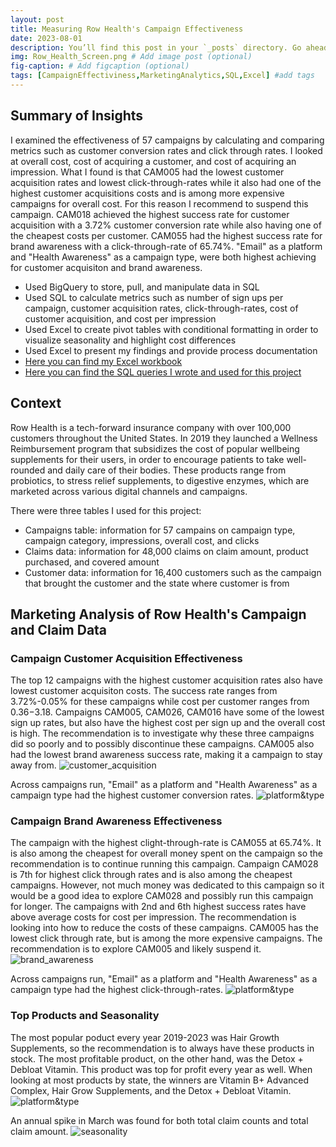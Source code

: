 ```yaml
---
layout: post
title: Measuring Row Health's Campaign Effectiveness
date: 2023-08-01
description: You’ll find this post in your `_posts` directory. Go ahead and edit it and re-build the site to see your changes. # Add post description (optional)
img: Row_Health_Screen.png # Add image post (optional)
fig-caption: # Add figcaption (optional)
tags: [CampaignEffectiviness,MarketingAnalytics,SQL,Excel] #add tags
---
```

## Summary of Insights

I examined the effectiveness of 57 campaigns by calculating and comparing metrics such as customer conversion rates and click through rates. I looked at overall cost, cost of acquiring a customer, and cost of acquiring an impression. What I found is that CAM005 had the lowest customer acquisition rates and lowest click-through-rates while it also had one of the highest customer acquisitions costs and is among more expensive campaigns for overall cost. For this reason I recommend to suspend this campaign. CAM018 achieved the highest success rate for customer acquisition with a 3.72% customer conversion rate while also having one of the cheapest costs per customer. CAM055 had the highest success rate for brand awareness with a click-through-rate of 65.74%. "Email" as a platform and "Health Awareness" as a campaign type, were both highest achieving for customer acquisiton and brand awareness.

- Used BigQuery to store, pull, and manipulate data in SQL
- Used SQL to calculate metrics such as number of sign ups per campaign, customer acquisition rates, click-through-rates, cost of customer acquisition, and cost per impression
- Used Excel to create pivot tables with conditional formatting in order to visualize seasonality and highlight cost differences
- Used Excel to present my findings and provide process documentation
- [Here you can find my Excel workbook](https://github.com/agiliariniosm/Row_Health/blob/b9e94fdbbf10c40bf8752fa83a322ac681a5b538/Row_Health_Project.xlsm)
- [Here you can find the SQL queries I wrote and used for this project](https://github.com/agiliariniosm/Row_Health/blob/08fc0d468095f8ee2953742c3dad731283e248fb/SQL_project_code)

## Context 

Row Health is a tech-forward insurance company with over 100,000 customers throughout the United States. In 2019 they launched a Wellness Reimbursement program that subsidizes the cost of popular wellbeing supplements for their users, in order to encourage patients to take well-rounded and daily care of their bodies. These products range from probiotics, to stress relief supplements, to digestive enzymes, which are marketed across various digital channels and campaigns. 

There were three tables I used for this project:
- Campaigns table: information for 57 campains on campaign type, campaign category, impressions, overall cost, and clicks
- Claims data: information for 48,000 claims on claim amount, product purchased, and covered amount
- Customer data: information for 16,400 customers such as the campaign that brought the customer and the state where customer is from

## Marketing Analysis of Row Health's Campaign and Claim Data

### Campaign Customer Acquisition Effectiveness

The top 12 campaigns with the highest customer acquisition rates also have lowest customer acquisiton costs. The success rate ranges from 3.72%-0.05% for these campaigns while cost per customer ranges from $0.36-$3.18. Campaigns CAM005, CAM026, CAM016 have some of the lowest sign up rates, but also have the highest cost per sign up and the overall cost is high. The recommendation is to investigate why these three campaigns did so poorly and to possibly discontinue these campaigns. CAM005 also had the lowest brand awareness success rate, making it a campaign to stay away from. 
![customer_acquisition]({{site.baseurl}}/assets/img/Row_Health/customer_acquisition.png)

Across campaigns run, "Email" as a platform and "Health Awareness" as a campaign type had the highest customer conversion rates. 
![platform&type]({{site.baseurl}}/assets/img/Row_Health/platform_customer_acquisition_1.png)

### Campaign Brand Awareness Effectiveness

The campaign with the highest clight-through-rate is CAM055 at 65.74%. It is also among the cheapest for overall money spent on the campaign so the recommendation is to continue running this campaign. Campaign CAM028 is 7th for highest click through rates and is also among the cheapest campaigns. However, not much money was dedicated to this campaign so it would be a good idea to explore CAM028 and possibly run this campaign for longer. The campaigns with 2nd and 6th highest success rates have above average costs for cost per impression. The recommendation is looking into how to reduce the costs of these campaigns. CAM005 has the lowest click through rate, but is among the more expensive campaigns. The recommendation is to explore CAM005 and likely suspend it. 
![brand_awareness]({{site.baseurl}}/assets/img/Row_Health/brand_awareness_1.png)

Across campaigns run, "Email" as a platform and "Health Awareness" as a campaign type had the highest click-through-rates.
![platform&type]({{site.baseurl}}/assets/img/Row_Health/platform_brand_awareness_1.png)

### Top Products and Seasonality 

The most popular poduct every year 2019-2023 was Hair Growth Supplements, so the recommendation is to always have these products in stock. The most profitable product, on the other hand, was the Detox + Debloat Vitamin. This product was top for profit every year as well. When looking at most products by state, the winners are Vitamin B+ Advanced Complex, Hair Grow Supplements, and the Detox + Debloat Vitamin. 
![platform&type]({{site.baseurl}}/assets/img/Row_Health/products.png)

An annual spike in March was found for both total claim counts and total claim amount.
![seasonality]({{site.baseurl}}/assets/img/Row_Health/seasonality_1.png)





